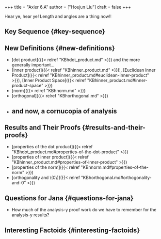 +++
title = "Axler 6.A"
author = ["Houjun Liu"]
draft = false
+++

Hear ye, hear ye! Length and angles are a thing now!!


## Key Sequence {#key-sequence}


## New Definitions {#new-definitions}

-   [dot product]({{< relref "KBhdot_product.md" >}}) and the more generally important...
-   [inner product]({{< relref "KBhinner_product.md" >}})!, [Euclidean Inner Product]({{< relref "KBhinner_product.md#euclidean-inner-product" >}}), [Inner Product Space]({{< relref "KBhinner_product.md#inner-product-space" >}})
-   [norm]({{< relref "KBhnorm.md" >}})
-   [orthogonal]({{< relref "KBhorthogonal.md" >}})
-   and now, a cornucopia of analysis
    -


## Results and Their Proofs {#results-and-their-proofs}

-   [properties of the dot product]({{< relref "KBhdot_product.md#properties-of-the-dot-product" >}})
-   [properties of inner product]({{< relref "KBhinner_product.md#properties-of-inner-product" >}})
-   [properties of the norm]({{< relref "KBhnorm.md#properties-of-the-norm" >}})
-   [orthogonality and \\(0\\)]({{< relref "KBhorthogonal.md#orthogonality-and-0" >}})


## Questions for Jana {#questions-for-jana}

-   How much of the analysis-y proof work do we have to remember for the analysis-y results?


## Interesting Factoids {#interesting-factoids}
